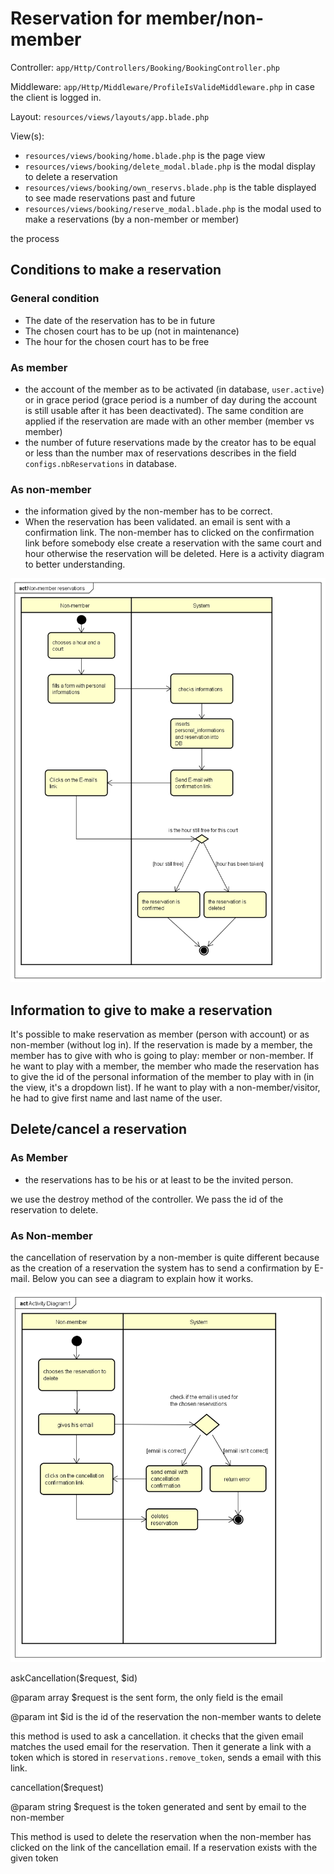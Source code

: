 # Reservation for member/non-member

Controller: `app/Http/Controllers/Booking/BookingController.php`

Middleware: `app/Http/Middleware/ProfileIsValideMiddleware.php`  in case the client is logged in.

Layout: `resources/views/layouts/app.blade.php` 

View(s): 

- `resources/views/booking/home.blade.php` is the page view
- `resources/views/booking/delete_modal.blade.php` is the modal display to delete a reservation 
- `resources/views/booking/own_reservs.blade.php` is the table displayed to see made reservations past and future
- `resources/views/booking/reserve_modal.blade.php` is the modal used to make a reservations (by a non-member or member)




the process

## Conditions to make a reservation
### General condition
- The date of the reservation has to be in future
- The chosen court has to be up (not in maintenance)
- The hour for the chosen court has to be free


### As member
- the account of the member as to be activated (in database, `user.active`) or in grace period (grace period is 
a number of day during the account 
is still usable after it has been deactivated). The same condition are applied if the reservation are made with an 
other member (member vs member)
- the number of future reservations made by the creator has to be equal or less than the number max of reservations describes in the field 
`configs.nbReservations` in database. 


### As non-member
- the information gived by the non-member has to be correct.
- When the reservation has been validated. an email is sent with a confirmation link. The non-member has to clicked on
the confirmation link before somebody else create a reservation with the same court and hour otherwise the reservation will be 
deleted. Here is a activity diagram to better understanding. 

![DA non-member reservation](img/reservations/nonMemberReservation.png)




## Information to give to make a reservation
It's possible to make reservation as member (person with account) or as non-member (without log in). 
If the reservation is made by a member, the member has to give with who is going to play: member or non-member. If he want
to play with a member, the member who made the reservation has to give the id of the personal information of the member 
to play with in (in the view, it's a dropdown list). If he want to play with a non-member/visitor, he had to give first name
and last name of the user.



## Delete/cancel a reservation


### As Member
- the reservations has to be his or at least to be the invited person. 

we use the destroy method of the controller. We pass the id of the reservation to delete.


### As Non-member
the cancellation of reservation by a non-member is quite different because as the creation of a reservation the system has
to send a confirmation by E-mail. Below you can see a diagram to explain how it works.

![DA non-member reservation](img/reservations/nonMemberReservationCancellation.png)

askCancellation($request, $id)

@param  array<string>  $request is the sent form, the only field is the email

@param  int $id is the id of the reservation the non-member wants to delete


this method is used to ask a cancellation. it checks that the given email matches the used email for the reservation. 
Then it generate a link with a token which is stored in `reservations.remove_token`, sends a email with this link.
 
cancellation($request) 

@param  string  $request is the token generated and sent by email to the non-member


This method is used to delete the reservation when the non-member has clicked on the link of the cancellation email.
If a reservation exists with the given token 






